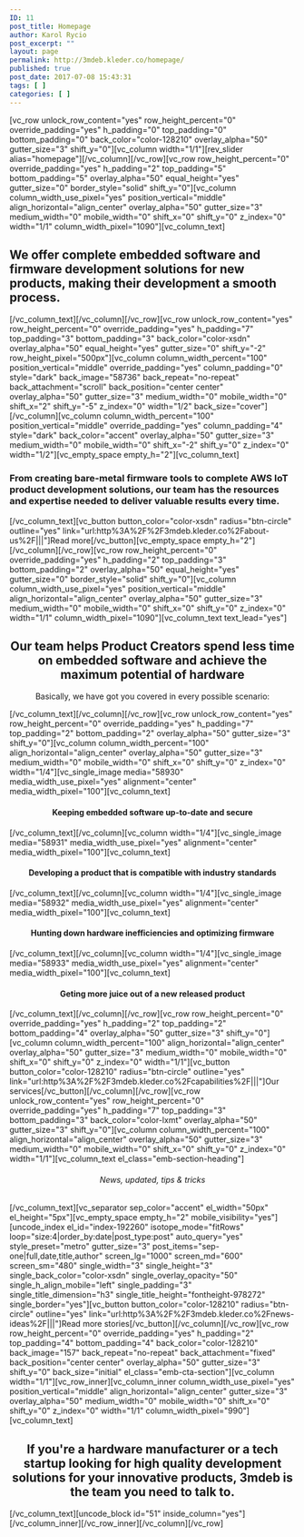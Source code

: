 ```yaml
---
ID: 11
post_title: Homepage
author: Karol Rycio
post_excerpt: ""
layout: page
permalink: http://3mdeb.kleder.co/homepage/
published: true
post_date: 2017-07-08 15:43:31
tags: [ ]
categories: [ ]
---
```

[vc_row unlock_row_content="yes" row_height_percent="0" override_padding="yes" h_padding="0" top_padding="0" bottom_padding="0" back_color="color-128210" overlay_alpha="50" gutter_size="3" shift_y="0"][vc_column width="1/1"][rev_slider alias="homepage"][/vc_column][/vc_row][vc_row row_height_percent="0" override_padding="yes" h_padding="2" top_padding="5" bottom_padding="5" overlay_alpha="50" equal_height="yes" gutter_size="0" border_style="solid" shift_y="0"][vc_column column_width_use_pixel="yes" position_vertical="middle" align_horizontal="align_center" overlay_alpha="50" gutter_size="3" medium_width="0" mobile_width="0" shift_x="0" shift_y="0" z_index="0" width="1/1" column_width_pixel="1090"][vc_column_text]

<h2>We offer complete embedded software and firmware development solutions for new products, making their development a smooth process.</h2>

[/vc_column_text][/vc_column][/vc_row][vc_row unlock_row_content="yes" row_height_percent="0" override_padding="yes" h_padding="7" top_padding="3" bottom_padding="3" back_color="color-xsdn" overlay_alpha="50" equal_height="yes" gutter_size="0" shift_y="-2" row_height_pixel="500px"][vc_column column_width_percent="100" position_vertical="middle" override_padding="yes" column_padding="0" style="dark" back_image="58736" back_repeat="no-repeat" back_attachment="scroll" back_position="center center" overlay_alpha="50" gutter_size="3" medium_width="0" mobile_width="0" shift_x="2" shift_y="-5" z_index="0" width="1/2" back_size="cover"][/vc_column][vc_column column_width_percent="100" position_vertical="middle" override_padding="yes" column_padding="4" style="dark" back_color="accent" overlay_alpha="50" gutter_size="3" medium_width="0" mobile_width="0" shift_x="-2" shift_y="0" z_index="0" width="1/2"][vc_empty_space empty_h="2"][vc_column_text]

<h3>From creating bare-metal firmware tools to complete AWS IoT product development solutions, our team has the resources and expertise needed to deliver valuable results every time.</h3>

[/vc_column_text][vc_button button_color="color-xsdn" radius="btn-circle" outline="yes" link="url:http%3A%2F%2F3mdeb.kleder.co%2Fabout-us%2F|||"]Read more[/vc_button][vc_empty_space empty_h="2"][/vc_column][/vc_row][vc_row row_height_percent="0" override_padding="yes" h_padding="2" top_padding="3" bottom_padding="2" overlay_alpha="50" equal_height="yes" gutter_size="0" border_style="solid" shift_y="0"][vc_column column_width_use_pixel="yes" position_vertical="middle" align_horizontal="align_center" overlay_alpha="50" gutter_size="3" medium_width="0" mobile_width="0" shift_x="0" shift_y="0" z_index="0" width="1/1" column_width_pixel="1090"][vc_column_text text_lead="yes"]

<h2 style="text-align: center">Our team helps Product Creators spend less time on embedded software and achieve the maximum potential of hardware</h2>

<p style="text-align: center">Basically, we have got you covered in every possible scenario:</p>

[/vc_column_text][/vc_column][/vc_row][vc_row unlock_row_content="yes" row_height_percent="0" override_padding="yes" h_padding="7" top_padding="2" bottom_padding="2" overlay_alpha="50" gutter_size="3" shift_y="0"][vc_column column_width_percent="100" align_horizontal="align_center" overlay_alpha="50" gutter_size="3" medium_width="0" mobile_width="0" shift_x="0" shift_y="0" z_index="0" width="1/4"][vc_single_image media="58930" media_width_use_pixel="yes" alignment="center" media_width_pixel="100"][vc_column_text]

<h4 style="text-align: center">Keeping embedded software up-to-date and secure</h4>

[/vc_column_text][/vc_column][vc_column width="1/4"][vc_single_image media="58931" media_width_use_pixel="yes" alignment="center" media_width_pixel="100"][vc_column_text]

<h4 style="text-align: center">Developing a product that is compatible with industry standards</h4>

[/vc_column_text][/vc_column][vc_column width="1/4"][vc_single_image media="58932" media_width_use_pixel="yes" alignment="center" media_width_pixel="100"][vc_column_text]

<h4 style="text-align: center">Hunting down hardware inefficiencies and optimizing firmware</h4>

[/vc_column_text][/vc_column][vc_column width="1/4"][vc_single_image media="58933" media_width_use_pixel="yes" alignment="center" media_width_pixel="100"][vc_column_text]

<h4 style="text-align: center">Geting more juice out of a new released product</h4>

[/vc_column_text][/vc_column][/vc_row][vc_row row_height_percent="0" override_padding="yes" h_padding="2" top_padding="2" bottom_padding="4" overlay_alpha="50" gutter_size="3" shift_y="0"][vc_column column_width_percent="100" align_horizontal="align_center" overlay_alpha="50" gutter_size="3" medium_width="0" mobile_width="0" shift_x="0" shift_y="0" z_index="0" width="1/1"][vc_button button_color="color-128210" radius="btn-circle" outline="yes" link="url:http%3A%2F%2F3mdeb.kleder.co%2Fcapabilities%2F|||"]Our services[/vc_button][/vc_column][/vc_row][vc_row unlock_row_content="yes" row_height_percent="0" override_padding="yes" h_padding="7" top_padding="3" bottom_padding="3" back_color="color-lxmt" overlay_alpha="50" gutter_size="3" shift_y="0"][vc_column column_width_percent="100" align_horizontal="align_center" overlay_alpha="50" gutter_size="3" medium_width="0" mobile_width="0" shift_x="0" shift_y="0" z_index="0" width="1/1"][vc_column_text el_class="emb-section-heading"]

<h6 style="text-align: center">
  News, updated, tips &amp; tricks</h6>

[/vc_column_text][vc_separator sep_color="accent" el_width="50px" el_height="5px"][vc_empty_space empty_h="2" mobile_visibility="yes"][uncode_index el_id="index-192260" isotope_mode="fitRows" loop="size:4|order_by:date|post_type:post" auto_query="yes" style_preset="metro" gutter_size="3" post_items="sep-one|full,date,title,author" screen_lg="1000" screen_md="600" screen_sm="480" single_width="3" single_height="3" single_back_color="color-xsdn" single_overlay_opacity="50" single_h_align_mobile="left" single_padding="3" single_title_dimension="h3" single_title_height="fontheight-978272" single_border="yes"][vc_button button_color="color-128210" radius="btn-circle" outline="yes" link="url:http%3A%2F%2F3mdeb.kleder.co%2Fnews-ideas%2F|||"]Read more stories[/vc_button][/vc_column][/vc_row][vc_row row_height_percent="0" override_padding="yes" h_padding="2" top_padding="4" bottom_padding="4" back_color="color-128210" back_image="157" back_repeat="no-repeat" back_attachment="fixed" back_position="center center" overlay_alpha="50" gutter_size="3" shift_y="0" back_size="initial" el_class="emb-cta-section"][vc_column width="1/1"][vc_row_inner][vc_column_inner column_width_use_pixel="yes" position_vertical="middle" align_horizontal="align_center" gutter_size="3" overlay_alpha="50" medium_width="0" mobile_width="0" shift_x="0" shift_y="0" z_index="0" width="1/1" column_width_pixel="990"][vc_column_text]

<h2 style="text-align: center">If you're a hardware manufacturer or a tech startup looking for high quality development solutions for your innovative products, 3mdeb is the team you need to talk to.</h2>

[/vc_column_text][uncode_block id="51" inside_column="yes"][/vc_column_inner][/vc_row_inner][/vc_column][/vc_row]